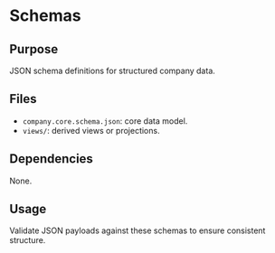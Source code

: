 
# Schemas

## Purpose

JSON schema definitions for structured company data.

## Files

- `company.core.schema.json`: core data model.
- `views/`: derived views or projections.

## Dependencies

None.

## Usage

Validate JSON payloads against these schemas to ensure consistent structure.
